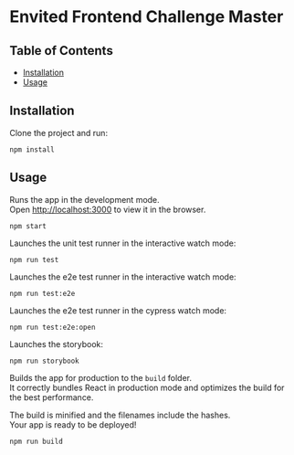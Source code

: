 # Envited Frontend Challenge Master

## Table of Contents

- [Installation](#installation)
- [Usage](#usage)

## Installation

Clone the project and run:

```
npm install
```


## Usage

Runs the app in the development mode.\
Open [http://localhost:3000](http://localhost:3000) to view it in the browser.

```
npm start
```

Launches the unit test runner in the interactive watch mode:

```
npm run test
```

Launches the e2e test runner in the interactive watch mode:

```
npm run test:e2e
```

Launches the e2e test runner in the cypress watch mode:

```
npm run test:e2e:open
```

Launches the storybook:

```
npm run storybook
```


Builds the app for production to the `build` folder.\
It correctly bundles React in production mode and optimizes the build for the best performance.

The build is minified and the filenames include the hashes.\
Your app is ready to be deployed!

```
npm run build
```
